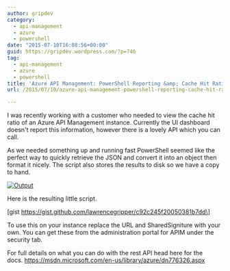 ```yaml
---
author: gripdev
category:
  - api-management
  - azure
  - powershell
date: "2015-07-10T16:08:56+00:00"
guid: https://gripdev.wordpress.com/?p=746
tag:
  - api-management
  - azure
  - powershell
title: 'Azure API Management: PowerShell Reporting &amp; Cache Hit Ratio'
url: /2015/07/10/azure-api-management-powershell-reporting-cache-hit-ratio/

---
```

I was recently working with a customer who needed to view the cache hit ratio of an Azure API Management instance. Currently the UI dashboard doesn't report this information, however there is a lovely API which you can call.

As we needed something up and running fast PowerShell seemed like the perfect way to quickly retrieve the JSON and convert it into an object then format it nicely. The script also stores the results to disk so we have a copy to hand.

[![Output](/wp-content/uploads/2015/06/output.png?w=500)](/wp-content/uploads/2015/06/output.png)

Here is the resulting little script.

\[gist https://gist.github.com/lawrencegripper/c92c245f20050381b7dd\]

To use this on your instance replace the URL and SharedSigniture with your own. You can get these from the administration portal for APIM under the security tab.

For full details on what you can do with the rest API head here for the docs. https://msdn.microsoft.com/en-us/library/azure/dn776326.aspx
